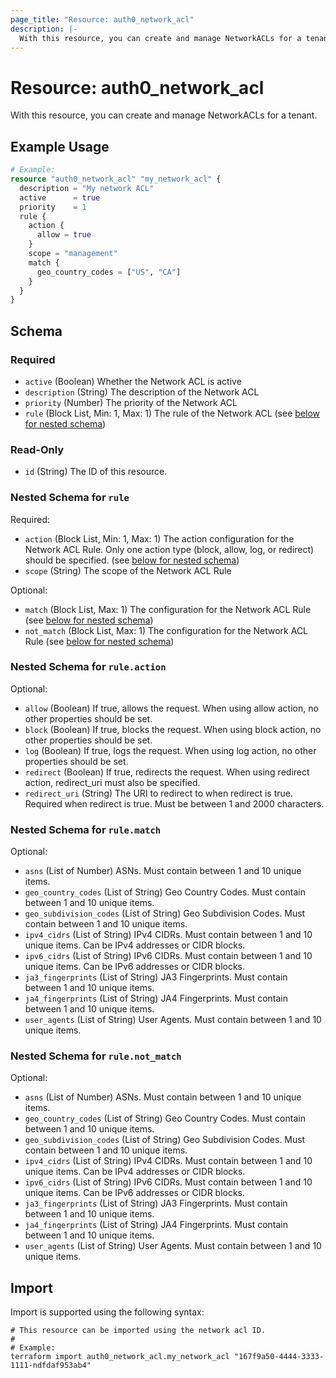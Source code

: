 ```yaml
---
page_title: "Resource: auth0_network_acl"
description: |-
  With this resource, you can create and manage NetworkACLs for a tenant.
---
```


# Resource: auth0_network_acl

With this resource, you can create and manage NetworkACLs for a tenant.

## Example Usage

```terraform
# Example:
resource "auth0_network_acl" "my_network_acl" {
  description = "My network ACL"
  active      = true
  priority    = 1
  rule {
    action {
      allow = true
    }
    scope = "management"
    match {
      geo_country_codes = ["US", "CA"]
    }
  }
}
```

<!-- schema generated by tfplugindocs -->
## Schema

### Required

- `active` (Boolean) Whether the Network ACL is active
- `description` (String) The description of the Network ACL
- `priority` (Number) The priority of the Network ACL
- `rule` (Block List, Min: 1, Max: 1) The rule of the Network ACL (see [below for nested schema](#nestedblock--rule))

### Read-Only

- `id` (String) The ID of this resource.

<a id="nestedblock--rule"></a>
### Nested Schema for `rule`

Required:

- `action` (Block List, Min: 1, Max: 1) The action configuration for the Network ACL Rule. Only one action type (block, allow, log, or redirect) should be specified. (see [below for nested schema](#nestedblock--rule--action))
- `scope` (String) The scope of the Network ACL Rule

Optional:

- `match` (Block List, Max: 1) The configuration for the Network ACL Rule (see [below for nested schema](#nestedblock--rule--match))
- `not_match` (Block List, Max: 1) The configuration for the Network ACL Rule (see [below for nested schema](#nestedblock--rule--not_match))

<a id="nestedblock--rule--action"></a>
### Nested Schema for `rule.action`

Optional:

- `allow` (Boolean) If true, allows the request. When using allow action, no other properties should be set.
- `block` (Boolean) If true, blocks the request. When using block action, no other properties should be set.
- `log` (Boolean) If true, logs the request. When using log action, no other properties should be set.
- `redirect` (Boolean) If true, redirects the request. When using redirect action, redirect_uri must also be specified.
- `redirect_uri` (String) The URI to redirect to when redirect is true. Required when redirect is true. Must be between 1 and 2000 characters.


<a id="nestedblock--rule--match"></a>
### Nested Schema for `rule.match`

Optional:

- `asns` (List of Number) ASNs. Must contain between 1 and 10 unique items.
- `geo_country_codes` (List of String) Geo Country Codes. Must contain between 1 and 10 unique items.
- `geo_subdivision_codes` (List of String) Geo Subdivision Codes. Must contain between 1 and 10 unique items.
- `ipv4_cidrs` (List of String) IPv4 CIDRs. Must contain between 1 and 10 unique items. Can be IPv4 addresses or CIDR blocks.
- `ipv6_cidrs` (List of String) IPv6 CIDRs. Must contain between 1 and 10 unique items. Can be IPv6 addresses or CIDR blocks.
- `ja3_fingerprints` (List of String) JA3 Fingerprints. Must contain between 1 and 10 unique items.
- `ja4_fingerprints` (List of String) JA4 Fingerprints. Must contain between 1 and 10 unique items.
- `user_agents` (List of String) User Agents. Must contain between 1 and 10 unique items.


<a id="nestedblock--rule--not_match"></a>
### Nested Schema for `rule.not_match`

Optional:

- `asns` (List of Number) ASNs. Must contain between 1 and 10 unique items.
- `geo_country_codes` (List of String) Geo Country Codes. Must contain between 1 and 10 unique items.
- `geo_subdivision_codes` (List of String) Geo Subdivision Codes. Must contain between 1 and 10 unique items.
- `ipv4_cidrs` (List of String) IPv4 CIDRs. Must contain between 1 and 10 unique items. Can be IPv4 addresses or CIDR blocks.
- `ipv6_cidrs` (List of String) IPv6 CIDRs. Must contain between 1 and 10 unique items. Can be IPv6 addresses or CIDR blocks.
- `ja3_fingerprints` (List of String) JA3 Fingerprints. Must contain between 1 and 10 unique items.
- `ja4_fingerprints` (List of String) JA4 Fingerprints. Must contain between 1 and 10 unique items.
- `user_agents` (List of String) User Agents. Must contain between 1 and 10 unique items.

## Import

Import is supported using the following syntax:

```shell
# This resource can be imported using the network acl ID.
#
# Example:
terraform import auth0_network_acl.my_network_acl "167f9a50-4444-3333-1111-ndfdaf953ab4"
```
